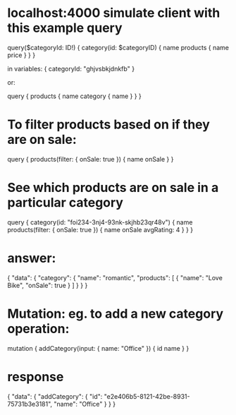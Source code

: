 # localhost:4000 simulate client with this example query

query($categoryId: ID!) {
  category(id: $categoryID) {
    name
    products {
      name
      price
    }
  }
}

in variables:
{
  categoryId: "ghjvsbkjdnkfb"
}

or:

query {
  products {
    name
    category {
      name
    }
  }
}

# To filter products based on if they are on sale:

query {
  products(filter: {
    onSale: true
    }) {
     name
     onSale
   }
}

# See which products are on sale in a particular category 

query {
 category(id: "foi234-3nj4-93nk-skjhb23qr48v") {
   name
   products(filter: {
     onSale: true
   }) {
     name
     onSale
     avgRating: 4
   }
 }
}

# answer:

{
  "data": {
    "category": {
      "name": "romantic",
      "products": [
        {
          "name": "Love Bike",
          "onSale": true
        }
      ]
    }
  }
}

# Mutation: eg. to add a new category operation:

mutation {
  addCategory(input: {
    name: "Office"
  }) {
    id
    name
  }
}

# response

{
  "data": {
    "addCategory": {
      "id": "e2e406b5-8121-42be-8931-75731b3e3181",
      "name": "Office"
    }
  }
}

